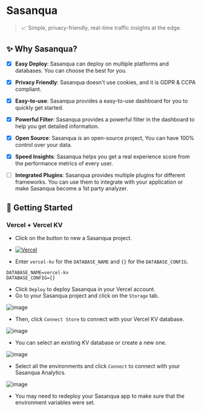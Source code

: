 # Sasanqua

> 📈 Simple, privacy-friendly, real-time traffic insights at the edge.

## ✨ Why Sasanqua?

- [x] **Easy Deploy**: Sasanqua can deploy on multiple platforms and databases. You can choose the best for you.
- [x] **Privacy Friendly**: Sasanqua doesn't use cookies, and it is GDPR & CCPA compliant.
- [x] **Easy-to-use**: Sasanqua provides a easy-to-use dashboard for you to quickly get started.
- [x] **Powerful Filter**: Sasanqua provides a powerful filter in the dashboard to help you get detailed information.
- [x] **Open Source**: Sasanqua is an open-source project, You can have 100% control over your data.
- [x] **Speed Insights**: Sasanqua helps you get a real experience score from the performance metrics of every user.
- [ ] **Integrated Plugins**: Sasanqua provides multiple plugins for different frameworks. You can use them to integrate with your application or make Sasanqua become a 1st party analyzer.




## 🙌 Getting Started


### Vercel + Vercel KV

- Click on the button to new a Sasanqua project.

- [![Vercel](https://vercel.com/button)](https://vercel.com/new/clone?repository-url=https%3A%2F%2Fgithub.com%2Focoke%2Fsasanqua&env=DATABASE_NAME,DATABASE_CONFIG&envDescription=Database%20Settings%20for%20the%20Sasanqua&envLink=https%3A%2F%2Fgithub.com%2Focoke%2Fsasanqua&project-name=sasanqua-project&repository-name=sasanqua-project)

- Enter `vercel-kv` for the `DATABASE_NAME` and `{}` for the `DATABASE_CONFIG`.

```env
DATABASE_NAME=vercel-kv
DATABASE_CONFIG={}
```

- Click `Deploy` to deploy Sasanqua in your Vercel account.
- Go to your Sasanqua project and click on the `Storage` tab.

![image](https://github.com/ocoke/sasanqua/assets/71591824/4f8af488-f70d-4671-8b03-12b59b8933f2)

- Then, click `Connect Store` to connect with your Vercel KV database.

![image](https://github.com/ocoke/sasanqua/assets/71591824/222c84eb-b1e1-41a6-a841-c148d23789b8)

- You can select an existing KV database or create a new one.

![image](https://github.com/ocoke/sasanqua/assets/71591824/e846c906-c841-4798-aabb-60d623a217b1)

- Select all the environments and click `Connect` to connect with your Sasanqua Analytics.

![image](https://github.com/ocoke/sasanqua/assets/71591824/d8448f8d-3013-4b6d-a7f3-279735d6a3eb)

- You may need to redeploy your Sasanqua app to make sure that the environment variables were set.
